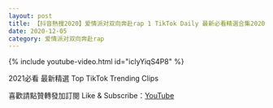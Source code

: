 ```yaml
---
layout: post
title: 【抖音熱搜2020】爱情派对双向奔赴rap 1 TikTok Daily 最新必看精選合集2020 12 05
date: 2020-12-05
category: 爱情派对双向奔赴rap
---
```


{% include youtube-video.html id="iclyYiqS4P8" %}

2021必看 最新精選 Top TikTok Trending Clips

喜歡請點贊轉發加訂閱 Like & Subscribe：[YouTube](https://www.youtube.com/channel/UCAoR7VcanIPd04uEq_GIylA/videos)

